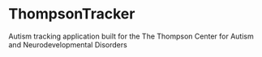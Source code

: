 # ThompsonTracker
Autism tracking application built for the The Thompson Center for Autism and Neurodevelopmental Disorders
